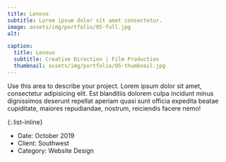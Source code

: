 ```yaml
---
title: Lenovo
subtitle: Lorem ipsum dolor sit amet consectetur.
image: assets/img/portfolio/05-full.jpg
alt: 

caption:
  title: Lenovo
  subtitle: Creative Direction | Film Production
  thumbnail: assets/img/portfolio/05-thumbnail.jpg
---
```

Use this area to describe your project. Lorem ipsum dolor sit amet, consectetur adipisicing elit. Est blanditiis dolorem culpa incidunt minus dignissimos deserunt repellat aperiam quasi sunt officia expedita beatae cupiditate, maiores repudiandae, nostrum, reiciendis facere nemo!

{:.list-inline}
- Date: October 2019
- Client: Southwest
- Category: Website Design

